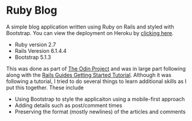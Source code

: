 # Ruby Blog

A simple blog application written using Ruby on Rails and styled with Bootstrap. You can view the deployment on Heroku by [clicking here](https://enigmatic-springs-42421.herokuapp.com/).

* Ruby version 2.7
* Rails Veresion 6.1.4.4
* Bootstrap 5.1.3

This was done as part of [The Odin Project](https://www.TheOdinProject.com) and was in large part following along with the [Rails Guides Getting Started Tutorial](https://guides.rubyonrails.org/v6.1/getting_started.html). Although it was following a tutorial, I tried to do several things to learn additional skills as I put this together. These include

* Using Bootstrap to style the applicaiton using a mobile-first approach
* Adding details such as post/comment times
* Preserving the format (mostly newlines) of the articles and comments
